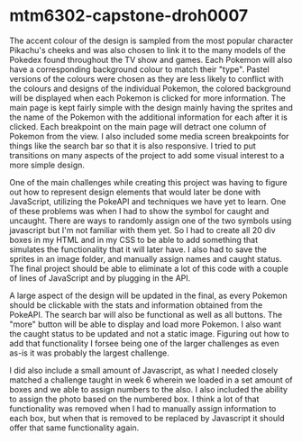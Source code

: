 # mtm6302-capstone-droh0007

The accent colour of the design is sampled from the most popular character Pikachu's cheeks and was also chosen to link it to the many models of the Pokedex found throughout the TV show and games. Each Pokemon will also have a corresponding background colour to match their "type". Pastel versions of the colours were chosen as they are less likely to conflict with the colours and designs of the individual Pokemon, the colored background will be displayed when each Pokemon is clicked for more information. The main page is kept fairly simple with the design mainly having the sprites and the name of the Pokemon with the additional information for each after it is clicked. Each breakpoint on the main page will detract one column of Pokemon from the view. I also included some media screen breakpoints for things like the search bar so that it is also responsive. I tried to put transitions on many aspects of the project to add some visual interest to a more simple design.

One of the main challenges while creating this project was having to figure out how to represent design elements that would later be done with JavaScript, utilizing the PokeAPI and techniques we have yet to learn. One of these problems was when I had to show the symbol for caught and uncaught. There are ways to randomly assign one of the two symbols using javascript but I'm not familiar with them yet. So I had to create all 20 div boxes in my HTML and in my CSS to be able to add something that simulates the functionality that it will later have. I also had to save the sprites in an image folder, and manually assign names and caught status. The final project should be able to eliminate a lot of this code with a couple of lines of JavaScript and by plugging in the API.

A large aspect of the design will be updated in the final, as every Pokemon should be clickable with the stats and information obtained from the PokeAPI. The search bar will also be functional as well as all buttons. The "more" button will be able to display and load more Pokemon. I also want the caught status to be updated and not a static image. Figuring out how to add that functionality I forsee being one of the larger challenges as even as-is it was probably the largest challenge.

I did also include a small amount of Javascript, as what I needed closely matched a challenge taught in week 6 wherein we loaded in a set amount of boxes and we able to assign numbers to the also. I also included the ability to assign the photo based on the numbered box. I think a lot of that functionality was removed when I had to manually assign information to each box, but when that is removed to be replaced by Javascript it should offer that same functionality again.